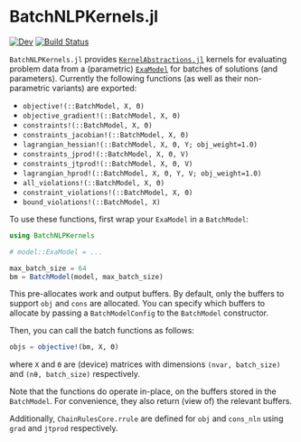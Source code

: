 # BatchNLPKernels.jl

[![Dev](https://img.shields.io/badge/docs-dev-blue.svg)](https://klamike.github.io/BatchNLPKernels.jl/dev/)
[![Build Status](https://github.com/klamike/BatchNLPKernels.jl/actions/workflows/CI.yml/badge.svg?branch=main)](https://github.com/klamike/BatchNLPKernels.jl/actions/workflows/CI.yml?query=branch%3Amain)

`BatchNLPKernels.jl` provides [`KernelAbstractions.jl`](https://github.com/JuliaGPU/KernelAbstractions.jl) kernels for evaluating problem data from a (parametric) [`ExaModel`](https://github.com/exanauts/ExaModels.jl) for batches of solutions (and parameters). Currently the following functions (as well as their non-parametric variants) are exported:

- `objective!(::BatchModel, X, Θ)`
- `objective_gradient!(::BatchModel, X, Θ)`
- `constraints!(::BatchModel, X, Θ)`
- `constraints_jacobian!(::BatchModel, X, Θ)`
- `lagrangian_hessian!(::BatchModel, X, Θ, Y; obj_weight=1.0)`
- `constraints_jprod!(::BatchModel, X, Θ, V)`
- `constraints_jtprod!(::BatchModel, X, Θ, V)`
- `lagrangian_hprod!(::BatchModel, X, Θ, Y, V; obj_weight=1.0)`
- `all_violations!(::BatchModel, X, Θ)`
- `constraint_violations!(::BatchModel, X, Θ)`
- `bound_violations!(::BatchModel, X)`

To use these functions, first wrap your `ExaModel` in a `BatchModel`:

```julia
using BatchNLPKernels

# model::ExaModel = ...

max_batch_size = 64
bm = BatchModel(model, max_batch_size)
```
This pre-allocates work and output buffers. By default, only the buffers to support `obj` and `cons` are allocated. You can specify which buffers to allocate by passing a `BatchModelConfig` to the `BatchModel` constructor.

Then, you can call the batch functions as follows:

```julia
objs = objective!(bm, X, Θ)
```

where `X` and `Θ` are (device) matrices with dimensions `(nvar, batch_size)` and `(nθ, batch_size)` respectively.


Note that the functions do operate in-place, on the buffers stored in the `BatchModel`. For convenience, they also return (view of) the relevant buffers.

Additionally, `ChainRulesCore.rrule` are defined for `obj` and `cons_nln` using `grad` and `jtprod` respectively.
